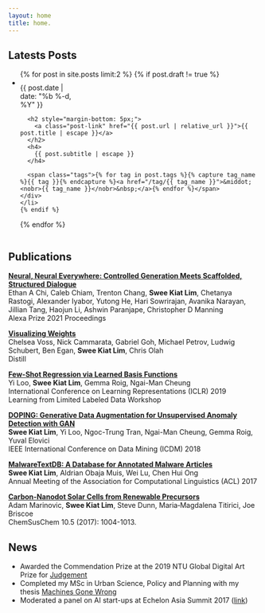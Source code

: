 ```yaml
---
layout: home
title: home.
---
```


## Latests Posts

<ul class="post-list">
  {% for post in site.posts limit:2 %}
    {% if post.draft != true %}
    <li>
      <div class="post-meta" style='width: 120px; display:inline-block; vertical-align: top; padding-top: 10px;'>{{ post.date | date: "%b %-d, %Y" }}</div>
      <div style='display:inline-block; max-width: 500px;'>

      <h2 style="margin-bottom: 5px;">
        <a class="post-link" href="{{ post.url | relative_url }}">{{ post.title | escape }}</a>
      </h2>
      <h4>
        {{ post.subtitle | escape }}
      </h4>

      <span class="tags">{% for tag in post.tags %}{% capture tag_name %}{{ tag }}{% endcapture %}<a href="/tag/{{ tag_name }}">&middot;<nobr>{{ tag_name }}</nobr>&nbsp;</a>{% endfor %}</span>
    </div>
    </li>
    {% endif %}
  {% endfor %}
</ul>

## Publications

[**Neural, Neural Everywhere: Controlled Generation Meets Scaffolded, Structured Dialogue**](https://trentonchang.org/files/alexa_prize_report.pdf)
<br/>
Ethan A Chi, Caleb Chiam, Trenton Chang, **Swee Kiat Lim**, Chetanya Rastogi, Alexander Iyabor, Yutong He, Hari Sowrirajan, Avanika Narayan, Jillian Tang, Haojun Li, Ashwin Paranjape, Christopher D Manning
<br/>
Alexa Prize 2021 Proceedings

[**Visualizing Weights**](https://distill.pub/2020/circuits/visualizing-weights/)
<br/>
Chelsea Voss, Nick Cammarata, Gabriel Goh, Michael Petrov, Ludwig Schubert, Ben Egan, **Swee Kiat Lim**, Chris Olah
<br/>
Distill

[**Few-Shot Regression via Learned Basis Functions**](https://openreview.net/forum?id=r1ldYi9rOV)
<br/>
Yi Loo, **Swee Kiat Lim**, Gemma Roig, Ngai-Man Cheung
<br/>
International Conference on Learning Representations (ICLR) 2019
<br/>
Learning from Limited Labeled Data Workshop

[**DOPING: Generative Data Augmentation for Unsupervised Anomaly Detection with GAN**](https://arxiv.org/abs/1808.07632)
<br/>
**Swee Kiat Lim**, Yi Loo, Ngoc-Trung Tran, Ngai-Man Cheung, Gemma Roig, Yuval Elovici
<br/>
IEEE International Conference on Data Mining (ICDM) 2018

[**MalwareTextDB: A Database for Annotated Malware Articles**](https://aclweb.org/anthology/P17-1143)
<br/>
**Swee Kiat Lim**, Aldrian Obaja Muis, Wei Lu, Chen Hui Ong
<br/>
Annual Meeting of the Association for Computational Linguistics (ACL) 2017

[**Carbon‐Nanodot Solar Cells from Renewable Precursors**](dx.doi.org/10.1002/cssc.201601741)
<br/>
Adam Marinovic, **Swee Kiat Lim**, Steve Dunn, Maria‐Magdalena Titirici, Joe Briscoe
<br/>
ChemSusChem 10.5 (2017): 1004-1013.

## News

- Awarded the Commendation Prize at the 2019 NTU Global Digital Art Prize for [Judgement](https://blogs.ntu.edu.sg/gdap/project/judgement/)
- Completed my MSc in Urban Science, Policy and Planning with my thesis [Machines Gone Wrong](https://machinesgonewrong.com)
- Moderated a panel on AI start-ups at Echelon Asia Summit 2017 ([link](https://e27.co/ai-startups-need-to-communicate-the-extend-of-their-tech-20170629/))
